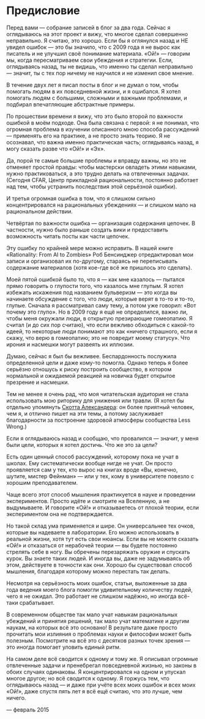 # Предисловие
Перед вами — собрание записей в блог за два года. Сейчас я оглядываюсь на этот проект и вижу, что многое сделал совершенно неправильно. Я считаю, это хорошо. Если бы я оглянулся назад и НЕ увидел ошибок — это бы значило, что с 2009 года я не вырос как писатель и не улучшил своё понимание материала. «Ой!» — говорим мы, когда пересматриваем свои убеждения и стратегии. Если, оглядываясь назад, ты не видишь, что именно ты сделал неправильно — значит, ты с тех пор ничему не научился и не изменил свое мнение.

В течение двух лет я писал посты в блог и не думал о том, чтобы помогать людям в их повседневной жизни, и я ошибался. Я хотел помогать людям с большими, сложными и важными проблемами, и подбирал впечатляющие абстрактные примеры.

По прошествии времени я вижу, что это было второй по важности ошибкой в моём подходе. Она была связана с первой: я не понимал, что огромная проблема в изучении описанного мною способа рассуждений — применять его на практике, а не просто знать теорию. Я не осознавал, что важна именно практическая часть; оглядываясь назад, я могу сказать разве что «Ой!» и «Эх».

Да, порой те самые большие проблемы и вправду важны, но это не отменяет простой правды: чтобы мастерски овладеть этими навыками, нужно практиковаться, а это трудно делать на отвлеченных задачах. (Сегодня CFAR, Центр прикладной рациональности, постоянно работает над тем, чтобы устранить последствия этой серьёзной ошибки).

И третья огромная ошибка в том, что я слишком сильно концентрировался на рациональных убеждениях — и слишком мало на рациональном действии.

Четвёртая по важности ошибка — организация содержания цепочек. В частности, нужно было раньше создать вики и предоставить возможность читать посты как части цепочек.

Эту ошибку по крайней мере можно исправить. В нашей книге «Rationality: From AI to Zombies» Роб Бенсинджер отредактировал мои записи и организовал их по-другому, стараясь не переписывать содержание материалов (хотя кое-где всё же пришлось это сделать).

Моей пятой ошибкой было то, что я — как мне казалось — пытался прямо говорить о глупости того, что казалось мне глупым.  Я хотел избежать искажения под названием бульверизм — это когда вы начинаете обсуждение с того, что люди, которые верят в то-то и то-то, глупые. Сначала я рассматривал саму тему, а потом уже говорил: «Вот почему это глупо». Но в 2009 году я ещё не определился, важно ли, чтобы меня окружали люди, в открытую презирающие гомеопатию. Я считал (и до сих пор считаю), что если вежливо обходиться с какой-то идеей, то некоторые люди понимают это как «ничего страшного, если я скажу, что верю в гомеопатию; это не повредит моему статусу». Что ирония и насмешки могут развеять их иллюзии.

Думаю, сейчас я был бы вежливее. Беспардонность послужила определенной цели и даже кому-то помогла. Однако теперь я более серьёзно отношусь к риску построить сообщество, в котором нормальной и ожидаемой реакцией на новичка будет открытое презрение и насмешки.

Тем не менее я очень рад, что моя читательская аудитория не стала использовать мою риторику для унижения или травли. (Я хотел бы отдельно упомянуть [Скотта Александера](http://lesswrong.ru/%D0%A1%D1%82%D0%B0%D1%82%D1%8C%D0%B8_%D0%A1%D0%BA%D0%BE%D1%82%D1%82%D0%B0_%D0%90%D0%BB%D0%B5%D0%BA%D1%81%D0%B0%D0%BD%D0%B4%D0%B5%D1%80%D0%B0): он более приятный человек, чем я, и отлично пишет на эти темы, а потому заслуживает благодарности за построение здоровой атмосферы сообщества Less Wrong.)

Если я оглядываюсь назад и сообщаю, что провалился — значит, у меня были цели, которых я хотел достичь. Что же это за цели?

Есть один ценный способ рассуждений, которому пока не учат в школах. Ему систематически вообще нигде не учат. Он просто проявляется сам у тех, кто вырос на книгах вроде «Вы, конечно, шутите, мистер Фейнман» — или у тех, кому в университете повезло с хорошим преподавателем.

Чаще всего этот способ мышления практикуется в науке и проведении экспериментов. Просто идёте и смотрите на Вселенную, а не выдумываете. И говорите «Ой!» и отказываетесь от плохой теории, если экспериментом она не подтверждается.

Но такой склад ума применяется и шире. Он универсальнее тех очков, которые вы надеваете в лаборатории. Его можно использовать в реальной жизни, хотя тут есть свои нюансы. Если вы не можете сказать «Ой!» и отказаться от нерабочей теории — вы будете постоянно стрелять себе в ногу. Вы обречены перезаряжать оружие и спускать курок. Вы знаете таких людей. И иногда вы, даже не задумываясь об этом, действуете в точности как они. Хорошо бы существовал способ мышления, благодаря которому можно перестать так делать.

Несмотря на серьёзность моих ошибок, статьи, выложенные за два года ведения моего блога помогли удивительному количеству людей, чего я не ожидал. Это работает не слишком надёжно, но иногда всё-таки срабатывает.

В современном обществе так мало учат навыкам рациональных убеждений и принятия решений, так мало учат математике и другим наукам, на которых всё это основано! В результате даже просто прочитать мои излияния о проблемах науки и философии может быть полезным. Посмотрите на всё это с десятков разных точек зрения — это иногда помогает уловить единый ритм.

На самом деле всё сводится к одному и тому же. Я описывал огромные отвлеченные задачи и пренебрегал повседневной жизнью, но законы в обоих случаях одинаковы. Я концентрировался на одном и упускал многое другое; но всё сводится к одному. Я горжусь тем, что оглядываюсь назад — и даже при учёте всех моих ошибок и всех моих «Ой!», даже спустя пять лет я всё ещё считаю, что это лучше, чем ничего.

— февраль 2015
